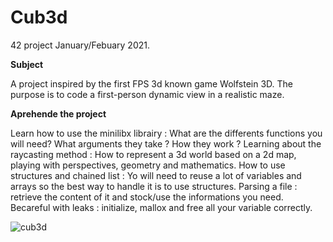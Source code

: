 # Cub3d

42 project January/Febuary 2021.

**Subject**

A project inspired by the first FPS 3d known game Wolfstein 3D. The purpose is to code a first-person dynamic view in a realistic maze.

**Aprehende the project**

Learn how to use the minilibx librairy : What are the differents functions you will need? What arguments they take ? How they work ? 
Learning about the raycasting method : How to represent a 3d world based on a 2d map, playing with perspectives, geometry and mathematics.
How to use structures and chained list : Yo will need to reuse a lot of variables and arrays so the best way to handle it is to use structures.
Parsing a file : retrieve the content of it and stock/use the informations you need.
Becareful with leaks : initialize, mallox and free all your variable correctly.


![cub3d](https://user-images.githubusercontent.com/62947287/110317384-60fba700-800c-11eb-80ed-991fa9750b6b.png)

